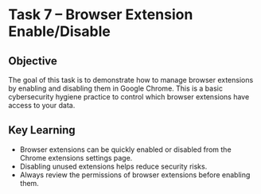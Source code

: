 # Task 7 – Browser Extension Enable/Disable

## Objective
The goal of this task is to demonstrate how to manage browser extensions by enabling and disabling them in Google Chrome. This is a basic cybersecurity hygiene practice to control which browser extensions have access to your data.


## Key Learning
- Browser extensions can be quickly enabled or disabled from the Chrome extensions settings page.
- Disabling unused extensions helps reduce security risks.
- Always review the permissions of browser extensions before enabling them.
